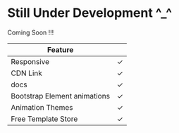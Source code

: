 # Still Under Development ^_^

Coming Soon !!!

| Feature    |           |
|------------|----------|
| Responsive | &#10003; |
| CDN Link   | &#10003; |
| docs       | &#10003; |
| Bootstrap Element animations|   &#10003; |
| Animation Themes |&#10003;|
| Free Template Store |&#10003;|

